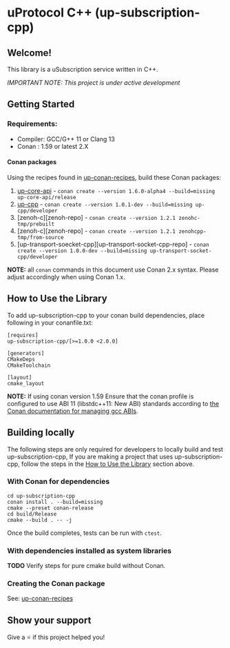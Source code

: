 # uProtocol C++  (up-subscription-cpp)

## Welcome!

This library is a uSubscription service written in C++.

*_IMPORTANT NOTE:_ This project is under active development*

## Getting Started

### Requirements:
- Compiler: GCC/G++ 11 or Clang 13
- Conan : 1.59 or latest 2.X

#### Conan packages

Using the recipes found in [up-conan-recipes][conan-recipe-repo], build these
Conan packages:

1. [up-core-api][spec-repo] - `conan create --version 1.6.0-alpha4 --build=missing up-core-api/release`
2. [up-cpp][cpp-api-repo] - `conan create --version 1.0.1-dev --build=missing up-cpp/developer`
3. [zenoh-c][zenoh-repo] - `conan create --version 1.2.1 zenohc-tmp/prebuilt`
4. [zenoh-c][zenoh-repo] - `conan create --version 1.2.1 zenohcpp-tmp/from-source`
5. [up-transport-soecket-cpp][up-transport-socket-cpp-repo] - `conan create --version 1.0.0-dev --build=missing up-transport-socket-cpp/developer`

**NOTE:** all `conan` commands in this document use  Conan 2.x syntax. Please
adjust accordingly when using Conan 1.x.

## How to Use the Library

To add up-subscription-cpp to your conan build dependencies, place following
in your conanfile.txt:

```
[requires]
up-subscription-cpp/[>=1.0.0 <2.0.0]

[generators]
CMakeDeps
CMakeToolchain

[layout]
cmake_layout
```

**NOTE:** If using conan version 1.59 Ensure that the conan profile is
configured to use ABI 11 (libstdc++11: New ABI) standards according to
[the Conan documentation for managing gcc ABIs][conan-abi-docs].

## Building locally

The following steps are only required for developers to locally build and test
up-subscription-cpp, If you are making a project that uses
up-subscription-cpp, follow the steps in the
[How to Use the Library](#how-to-use-the-library) section above.

### With Conan for dependencies

```
cd up-subscription-cpp
conan install . --build=missing
cmake --preset conan-release
cd build/Release
cmake --build . -- -j
```

Once the build completes, tests can be run with `ctest`.

### With dependencies installed as system libraries

**TODO** Verify steps for pure cmake build without Conan.

### Creating the Conan package

See: [up-conan-recipes][conan-recipe-repo]

## Show your support

Give a ⭐️ if this project helped you!

[conan-recipe-repo]: https://github.com/eclipse-uprotocol/up-conan-recipes
[spec-repo]: https://github.com/eclipse-uprotocol/up-spec
[cpp-api-repo]: https://github.com/eclipse-uprotocol/up-cpp
[conan-abi-docs]: https://docs.conan.io/en/1.60/howtos/manage_gcc_abi.html
